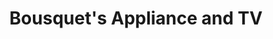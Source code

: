 ---
title: "Bousquet's Appliance and TV"
url: /danielson/bousquets-appliance-and-tv/
shop: appliance
---